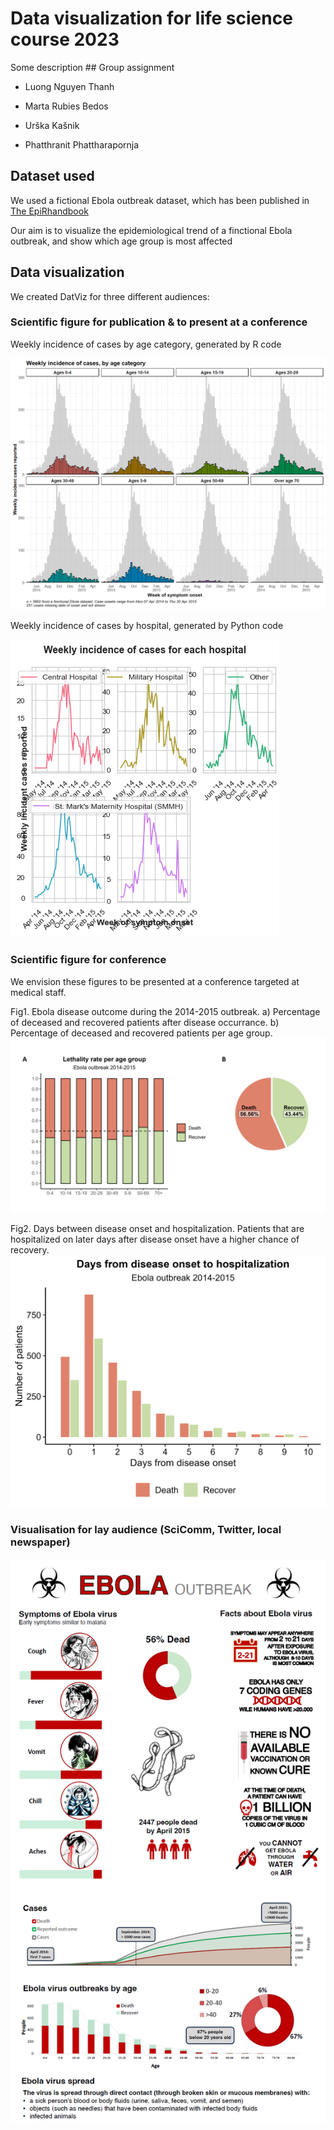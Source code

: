 # Data visualization for life science course 2023

Some description \## Group assignment

-   Luong Nguyen Thanh

-   Marta Rubies Bedos

-   Urška Kašnik

-   Phatthranit Phattharapornja

## Dataset used

We used a fictional Ebola outbreak dataset, which has been published in [The EpiRhandbook](https://epirhandbook.com/en/download-handbook-and-data.html)

Our aim is to visualize the epidemiological trend of a finctional Ebola outbreak, and show which age group is most affected

## Data visualization

We created DatViz for three different audiences:

### Scientific figure for publication & to present at a conference

Weekly incidence of cases by age category, generated by R code

![](scientific_report.png)

Weekly incidence of cases by hospital, generated by Python code

![](scientific_report_py.png)

### Scientific figure for conference
We envision these figures to be presented at a conference targeted at medical staff.

Fig1. Ebola disease outcome during the 2014-2015 outbreak. a) Percentage of deceased and recovered patients after disease occurrance. b) Percentage of deceased and recovered patients per age group.
![](Fig1_ebola.png)

Fig2. Days between disease onset and hospitalization. Patients that are hospitalized on later days after disease onset have a higher chance of recovery.
![](onset%20to%20hospitalization_bar.png)

### Visualisation for lay audience (SciComm, Twitter, local newspaper)

![](community%20report.png)
